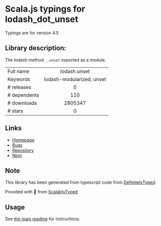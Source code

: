 
# Scala.js typings for lodash_dot_unset

Typings are for version 4.5

## Library description:
The lodash method `_.unset` exported as a module.

|                    |                 |
| ------------------ | :-------------: |
| Full name          | lodash.unset |
| Keywords           | lodash-modularized, unset |
| # releases         | 0 |
| # dependents       | 110 |
| # downloads        | 2805347 |
| # stars            | 0 |

## Links
- [Homepage](https://lodash.com/)
- [Bugs](https://github.com/lodash/lodash/issues)
- [Repository](https://github.com/lodash/lodash)
- [Npm](https://www.npmjs.com/package/lodash.unset)
    


## Note
This library has been generated from typescript code from [DefinitelyTyped](https://definitelytyped.org).

Provided with :purple_heart: from [ScalablyTyped](https://github.com/oyvindberg/ScalablyTyped)

## Usage
See [the main readme](../../readme.md) for instructions.


